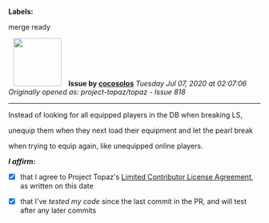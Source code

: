 **Labels:**

merge ready



<a href="https://github.com/cocosolos"><img src="https://avatars2.githubusercontent.com/u/2593549?v=4" width="96" height="96" hspace="10"></img></a> **Issue by [cocosolos](https://github.com/cocosolos)**
_Tuesday Jul 07, 2020 at 02:07:06_
_Originally opened as: project-topaz/topaz - Issue 818_

----

Instead of looking for all equipped players in the DB when breaking LS,
unequip them when they next load their equipment and let the pearl break
when trying to equip again, like unequipped online players.

<!-- place 'x' mark between square [] brackets to affirm: -->
**_I affirm:_**
- [x] that I agree to Project Topaz's [Limited Contributor License Agreement](http://project-topaz.com/blob/release/CONTRIBUTOR_AGREEMENT.md), as written on this date
- [x] that I've _tested my code_ since the last commit in the PR, and will test after any later commits


